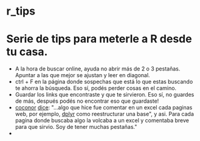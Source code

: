 # r_tips

# Serie de tips para meterle a R desde tu casa.

* A la hora de buscar online, ayuda no abrir más de 2 o 3 pestañas. Apuntar a las que mejor se ajustan y leer en diagonal.
* ctrl + F en la página donde sospechas que está lo que estas buscando te ahorra la búsqueda. Eso sí, podés perder cosas en el camino.
* Guardar los links que encontraste y que te sirvieron. Eso sí, no guardes de más, después podés no encontrar eso que guardaste!
* [coconor](https://twitter.com/gansoslechu?s=17) [dice](https://twitter.com/gansoslechu/status/1153451334261194753?s=20): "...algo que hice fue comentar en un excel cada paginas web, por ejemplo, 
[dplyr](http://www.dplyr.com) como reestructurar una base", y asi. Para cada pagina donde buscaba algo la volcaba a un excel y comentaba breve para que sirvio. Soy de tener muchas pestañas."
*
